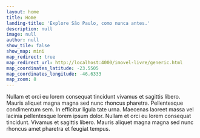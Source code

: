 ```yaml
---
layout: home
title: Home
landing-title: 'Explore São Paulo, como nunca antes.'
description: null
image: null
author: null
show_tile: false
show_map: mini
map_redirect: true
map_redirect_url: http://localhost:4000/imovel-livre/generic.html
map_coordinates_latitude: -23.5505
map_coordinates_longitude: -46.6333
map_zoom: 8
---
```


Nullam et orci eu lorem consequat tincidunt vivamus et sagittis libero. Mauris aliquet magna magna sed nunc rhoncus pharetra. Pellentesque condimentum sem. In efficitur ligula tate urna. Maecenas laoreet massa vel lacinia pellentesque lorem ipsum dolor. Nullam et orci eu lorem consequat tincidunt. Vivamus et sagittis libero. Mauris aliquet magna magna sed nunc rhoncus amet pharetra et feugiat tempus.
